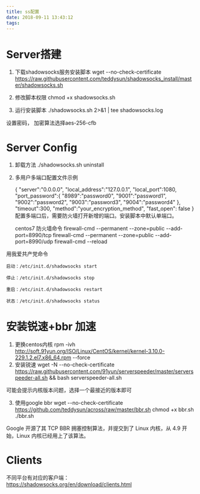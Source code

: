 ```yaml
---
title: ss配置
date: 2018-09-11 13:43:12
tags:
---
```



# Server搭建
1. 下载shadowsocks服务安装脚本
	wget --no-check-certificate  https://raw.githubusercontent.com/teddysun/shadowsocks_install/master/shadowsocks.sh

2. 修改脚本权限
	chmod +x shadowsocks.sh

3. 运行安装脚本
	./shadowsocks.sh 2>&1 | tee shadowsocks.log

设置密码， 加密算法选择aes-256-cfb

# Server Config
1. 卸载方法
	./shadowsocks.sh uninstall

2. 多用户多端口配置文件示例

	{
    	"server":"0.0.0.0",
    	"local_address":"127.0.0.1",
   	 	"local_port":1080,
    	"port_password":{
         	"8989":"password0",
         	"9001":"password1",
         	"9002":"password2",
         	"9003":"password3",
         	"9004":"password4"
    	},
    	"timeout":300,
    	"method":"your_encryption_method",
    	"fast_open": false
	}
配置多端口后，需要防火墙打开新增的端口。安装脚本中默认单端口。

	centos7 防火墙命令
     firewall-cmd --permanent --zone=public --add-port=8990/tcp
     firewall-cmd --permanent --zone=public --add-port=8990/udp
     firewall-cmd  --reload

用我爱共产党命令

	启动：/etc/init.d/shadowsocks start

	停止：/etc/init.d/shadowsocks stop

	重启：/etc/init.d/shadowsocks restart

	状态：/etc/init.d/shadowsocks status

# 安装锐速+bbr 加速     
1. 更换centos内核
	rpm -ivh http://soft.91yun.org/ISO/Linux/CentOS/kernel/kernel-3.10.0-229.1.2.el7.x86_64.rpm --force
2. 安装锐速
	wget -N --no-check-certificate https://raw.githubusercontent.com/91yun/serverspeeder/master/serverspeeder-all.sh && bash serverspeeder-all.sh

可能会提示内核版本问题，选择一个最接近的版本即可

3. 使用google bbr
	wget --no-check-certificate https://github.com/teddysun/across/raw/master/bbr.sh
	chmod +x bbr.sh
	./bbr.sh

Google 开源了其 TCP BBR 拥塞控制算法，并提交到了 Linux 内核，从 4.9 开始，Linux 内核已经用上了该算法。	

# Clients
不同平台有对应的客户端：https://shadowsocks.org/en/download/clients.html
